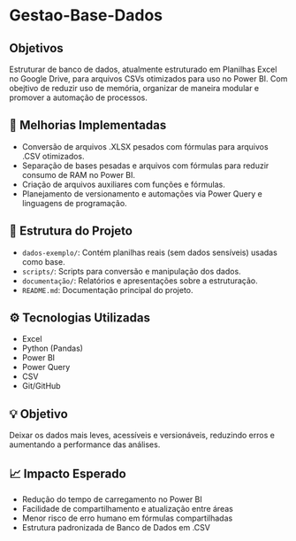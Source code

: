 # Gestao-Base-Dados

## Objetivos

Estruturar de banco de dados, atualmente estruturado em Planilhas Excel no Google Drive, para arquivos CSVs otimizados para uso no Power BI. Com obejtivo de reduzir uso de memória, organizar de maneira modular e promover a automação de processos.

## 🔧 Melhorias Implementadas

- Conversão de arquivos .XLSX pesados com fórmulas para arquivos .CSV otimizados.
- Separação de bases pesadas e arquivos com fórmulas para reduzir consumo de RAM no Power BI.
- Criação de arquivos auxiliares com funções e fórmulas.
- Planejamento de versionamento e automações via Power Query e linguagens de programação.

## 📁 Estrutura do Projeto

- `dados-exemplo/`: Contém planilhas reais (sem dados sensíveis) usadas como base.
- `scripts/`: Scripts para conversão e manipulação dos dados.
- `documentação/`: Relatórios e apresentações sobre a estruturação.
- `README.md`: Documentação principal do projeto.

## ⚙️ Tecnologias Utilizadas

- Excel
- Python (Pandas)
- Power BI
- Power Query
- CSV
- Git/GitHub

## 💡 Objetivo

Deixar os dados mais leves, acessíveis e versionáveis, reduzindo erros e aumentando a performance das análises.

## 📈 Impacto Esperado

- Redução do tempo de carregamento no Power BI
- Facilidade de compartilhamento e atualização entre áreas
- Menor risco de erro humano em fórmulas compartilhadas
- Estrutura padronizada de Banco de Dados em .CSV
